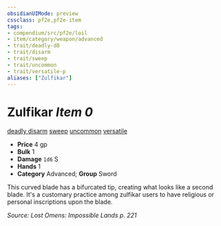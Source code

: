 ```yaml
---
obsidianUIMode: preview
cssclass: pf2e,pf2e-item
tags:
- compendium/src/pf2e/loil
- item/category/weapon/advanced
- trait/deadly-d8
- trait/disarm
- trait/sweep
- trait/uncommon
- trait/versatile-p
aliases: ["Zulfikar"]
---
```

# Zulfikar *Item 0*  
[deadly <d8>](rules/traits/deadly-d8.md "Deadly Weapon Trait")  [disarm](rules/traits/disarm.md "Disarm Weapon Trait")  [sweep](rules/traits/sweep.md "Sweep Weapon Trait")  [uncommon](rules/traits/uncommon.md "Uncommon Rarity Trait")  [versatile <P>](rules/traits/versatile-p.md "Versatile Weapon Trait")  

- **Price** 4 gp
- **Bulk** 1
- **Damage** `1d6` S
- **Hands** 1
- **Category** Advanced; **Group** Sword 

This curved blade has a bifurcated tip, creating what looks like a second blade. It's a customary practice among zulfikar users to have religious or personal inscriptions upon the blade.

*Source: Lost Omens: Impossible Lands p. 221*
